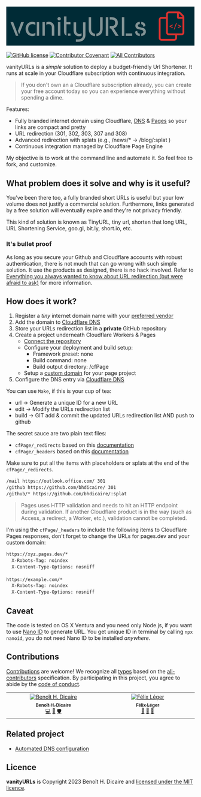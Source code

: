 ![logo](doc/logo.png)

[![GitHub license](https://img.shields.io/github/license/bhdicaire/vanityURLs)](https://github.com/bhdicaire/vanityURLs/blob/main/LICENSE) [![Contributor Covenant](https://img.shields.io/badge/Contributor%20Covenant-2.1-4baaaa.svg)](code_of_conduct.md) [![All Contributors](https://img.shields.io/badge/all_contributors-3-orange.svg?color=ee8449&style=flat-square)](#contributors)

vanityURLs is a _simple_ solution to deploy a budget-friendly Url Shortener. It runs at scale in your Cloudflare subscription with continuous integration.

> If you don't own an a Cloudflare subscription already, you can create your free account today so you can experience everything without spending a dime.

Features:
 * Fully branded internet domain using Cloudflare,  [DNS](https://www.cloudflare.com/en-ca/application-services/products/dns/) & [Pages](https://pages.cloudflare.com/) so your links are compact and pretty
 * URL redirection (301, 302, 303, 307 and 308)
 * Advanced redirection with splats (e.g., /news/*  &#8594; /blog/:splat )
 * Continuous integration managed by Cloudflare Page Engine

My objective is to work at the command line and automate it. So feel free to fork, and customize.

## What problem does it solve and why is it useful?

You’ve been there too, a fully branded short URLs is useful but your low volume does not justify a commercial solution. Furthermore, links generated by a free solution will eventually expire and they're not privacy friendly.

This kind of solution is known as TinyURL, tiny url, shorten that long URL, URL Shortening Service,  goo.gl, bit.ly, short.io, etc.

### It's bullet proof

As long as you secure your Github and Cloudflare accounts with robust authentication, there is not much that can go wrong with such simple solution. It use the products as designed, there is no hack involved. Refer to [Everything you always wanted to know about URL redirection (but were afraid to ask)](doc/url-redirection.md) for more information.

## How does it work?

1. Register a _tiny_ internet domain name with your [preferred vendor](https://www.cloudflare.com/en-ca/products/registrar/)
2. Add the domain to [Cloudflare DNS](https://dash.cloudflare.com/)
3. Store your URLs redirection list in a __private__ GitHub repository
4. Create a project underneath Cloudflare Workers & Pages
    *  [Connect the repository](https://developers.cloudflare.com/pages/get-started/guide/#connect-your-git-provider-to-pages)
    * Configure your deployment and build setup:
      * Framework preset: none
      * Build command: none
      * Build output directory: /cfPage
    * Setup a [custom domain](https://developers.cloudflare.com/pages/platform/custom-domains/) for your page project
5. Configure the DNS entry via [Cloudflare DNS](https://dash.cloudflare.com/)

You can use `Make`, if this is your cup of tea:
  * url &#8594; Generate a unique ID for a new URL
  * edit  &#8594; Modify the URLs redirection list
  * build  &#8594; GIT add & commit the updated URLs redirection list AND push to github

The secret sauce are two plain text files:
  * `cfPage/_redirects` based on this [documentation](https://developers.cloudflare.com/pages/platform/redirects)
  * `cfPage/_headers` based on this [documentation](https://developers.cloudflare.com/pages/platform/headers/)

Make sure to put all the items with placeholders or splats at the end of the `cfPage/_redirects`.

```bash
/mail https://outlook.office.com/ 301
/github https://github.com/bhdicaire/ 301
/github/* https://github.com/bhdicaire/:splat
```

> Pages uses HTTP validation and needs to hit an HTTP endpoint during validation. If another Cloudflare product is in the way (such as Access, a redirect, a Worker, etc.), validation cannot be completed.

I'm using the `cfPage/_headers` to include the following items to Cloudflare Pages responses, don't forget to change the URLs for pages.dev and your custom domain:
```html
https://xyz.pages.dev/*
  X-Robots-Tag: noindex
  X-Content-Type-Options: nosniff

https://example.com/*
  X-Robots-Tag: noindex
  X-Content-Type-Options: nosniff
```

## Caveat

The code is tested on OS X Ventura and you need only Node.js, if you want to use [ Nano ID](https://github.com/ai/nanoid) to generate URL. You get unique ID in terminal by calling `npx nanoid`, you do not need Nano ID to be installed _anywhere_.

## Contributions

[Contributions](doc/CONTRIBUTING.md) are welcome! We recognize all [types](https://allcontributors.org/docs/en/emoji-key) based on the [all-contributors](https://github.com/all-contributors/all-contributors) specification. By participating in this project, you agree to abide by the [code of conduct](doc/CODE-OF-CONDUCT.md).

<!-- ALL-CONTRIBUTORS-LIST:START - Do not remove or modify this section -->
<!-- prettier-ignore-start -->
<!-- markdownlint-disable -->
<table>
  <tbody>
    <tr>
      <td align="center" valign="top" width="16.66%"><a href="https://github.com/bhdicaire"><img src="https://avatars.githubusercontent.com/u/1316765?v=4?s=100" width="100px;" alt="Benoît H. Dicaire"/><br /><sub><b>Benoît H. Dicaire</b></sub></a><br /><a href="https://github.com/bhdicaire/vanityURLs/commits?author=bhdicaire" title="Code">💻</a> <a href="https://github.com/bhdicaire/vanityURLs/commits?author=bhdicaire" title="Documentation">📖</a> <a href="#security-bhdicaire" title="Security">🛡️</a></td>
      <td align="center" valign="top" width="16.66%"><a href="http://felixleger.com"><img src="https://avatars.githubusercontent.com/u/7781739?v=4?s=100" width="100px;" alt="Félix Léger"/><br /><sub><b>Félix Léger</b></sub></a><br /><a href="#ideas-felleg" title="Ideas, Planning, & Feedback">🤔</a> <a href="#userTesting-felleg" title="User Testing">📓</a> <a href="#promotion-felleg" title="Promotion">📣</a></td>
    </tr>
  </tbody>
</table>

<!-- markdownlint-restore -->
<!-- prettier-ignore-end -->

<!-- ALL-CONTRIBUTORS-LIST:END -->

## Related project
 * [Automated DNS configuration](https://github.com/bhdicaire/dnsConfiguration)

## Licence
**vanityURLs** is Copyright 2023 Benoît H. Dicaire and [licensed under the MIT licence](https://github.com/bhdicaire/vanityURLs/blob/master/LICENCE).
